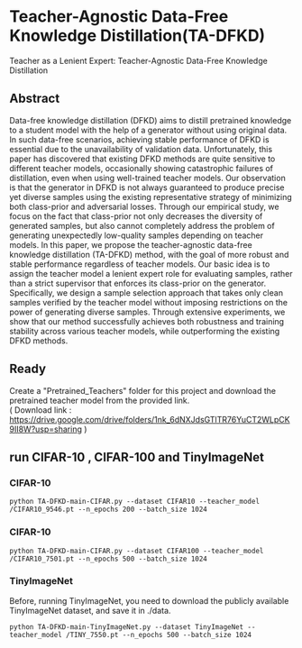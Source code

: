 # Teacher-Agnostic Data-Free Knowledge Distillation(TA-DFKD)

Teacher as a Lenient Expert: Teacher-Agnostic Data-Free Knowledge Distillation

## Abstract 
Data-free knowledge distillation (DFKD) aims to distill pretrained knowledge to a student model with the help of a generator without using original data. In such data-free scenarios, achieving stable performance of DFKD is essential due to the unavailability of validation data. Unfortunately, this paper has discovered that existing DFKD methods are quite sensitive to different teacher models, occasionally showing catastrophic failures of distillation, even when using well-trained teacher models. Our observation is that the generator in DFKD is not always guaranteed to produce precise yet diverse samples using the existing representative strategy of minimizing both class-prior and adversarial losses. Through our empirical study, we focus on the fact that class-prior not only decreases the diversity of generated samples, but also cannot completely address the problem of generating unexpectedly low-quality samples depending on teacher models. In this paper, we propose the teacher-agnostic data-free knowledge distillation (TA-DFKD) method, with the goal of more robust and stable performance regardless of teacher models. Our basic idea is to assign the teacher model a lenient expert role for evaluating samples, rather than a strict supervisor that enforces its class-prior on the generator. Specifically, we design a sample selection approach that takes only clean samples verified by the teacher model without imposing restrictions on the power of generating diverse samples. Through extensive experiments, we show that our method successfully achieves both robustness and training stability across various teacher models, while outperforming the existing DFKD methods.

## Ready 
Create a "Pretrained_Teachers" folder for this project and download the pretrained teacher model from the provided link.</br>
( Download link : https://drive.google.com/drive/folders/1nk_6dNXJdsGTlTR76YuCT2WLpCK9II8W?usp=sharing )


## run CIFAR-10 , CIFAR-100 and TinyImageNet 
### CIFAR-10
```
python TA-DFKD-main-CIFAR.py --dataset CIFAR10 --teacher_model /CIFAR10_9546.pt --n_epochs 200 --batch_size 1024
```

### CIFAR-10
```
python TA-DFKD-main-CIFAR.py --dataset CIFAR100 --teacher_model /CIFAR10_7501.pt --n_epochs 500 --batch_size 1024
```

### TinyImageNet
Before, running TinyImageNet, you need to download the publicly available TinyImageNet dataset, and save it in ./data.
```
python TA-DFKD-main-TinyImageNet.py --dataset TinyImageNet --teacher_model /TINY_7550.pt --n_epochs 500 --batch_size 1024
```


